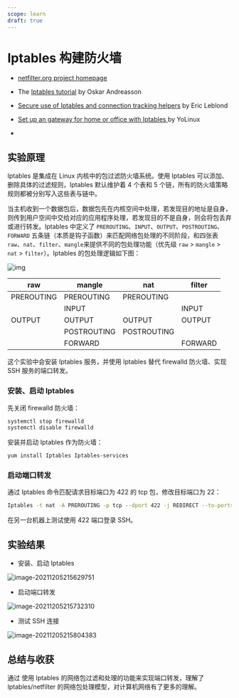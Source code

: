 ```yaml
---
scope: learn
draft: true
---
```

# Iptables 构建防火墙

- [netfilter.org project homepage](https://www.netfilter.org/documentation/index.html)

- The [Iptables tutorial](https://www.frozentux.net/Iptables-tutorial/Iptables-tutorial.html) by Oskar Andreasson
- [Secure use of Iptables and connection tracking helpers](https://home.regit.org/netfilter-en/secure-use-of-helpers/) by Eric Leblond
- [Set up an gateway for home or office with Iptables ](http://www.yolinux.com/TUTORIALS/LinuxTutorialNetworkGateway.html) by YoLinux

- 

## 实验原理

Iptables 是集成在 Linux 内核中的包过滤防火墙系统。使用 Iptables 可以添加、删除具体的过滤规则，Iptables 默认维护着 4 个表和 5 个链，所有的防火墙策略规则都被分别写入这些表与链中。

当主机收到一个数据包后，数据包先在内核空间中处理，若发现目的地址是自身，则传到用户空间中交给对应的应用程序处理，若发现目的不是自身，则会将包丢弃或进行转发。Iptables 中定义了 `PREROUTING`、`INPUT`、`OUTPUT`、`POSTROUTING`、`FORWARD` 五条链（本质是钩子函数）来匹配网络包处理的不同阶段，和四张表 `raw`、`nat`、`filter`、`mangle`来提供不同的包处理功能（优先级 `raw` > `mangle` > `nat` > `filter`）。Iptables 的包处理逻辑如下图：

![img](https://www.frozentux.net/Iptables-tutorial/images/tables_traverse.jpg)

| raw        | mangle      | nat         | filter  |
| ---------- | ----------- | ----------- | ------- |
| PREROUTING | PREROUTING  | PREROUTING  |         |
|            | INPUT       |             | INPUT   |
| OUTPUT     | OUTPUT      | OUTPUT      | OUTPUT  |
|            | POSTROUTING | POSTROUTING |         |
|            | FORWARD     |             | FORWARD |



这个实验中会安装 Iptables 服务，并使用 Iptables 替代 firewalld 防火墙、实现 SSH 服务的端口转发。

### 安装、启动 Iptables

先关闭 firewalld 防火墙：

```bash
systemctl stop firewalld
systemctl disable firewalld
```

安装并启动 Iptables 作为防火墙：

```bash
yum install Iptables Iptables-services
```



### 启动端口转发

通过 Iptables 命令匹配请求目标端口为 422 的 tcp 包，修改目标端口为 22：

```bash
Iptables -t nat -A PREROUTING -p tcp --dport 422 -j REDIRECT --to-ports 22
```

在另一台机器上测试使用 422 端口登录 SSH。

 

## 实验结果

- 安装、启动 Iptables

![image-20211205215629751](10-ComputeScience/BACKEND/Security/_attachments/Iptables%20构建防火墙/image-20211205215629751.png)

- 启动端口转发

![image-20211205215732310](10-ComputeScience/BACKEND/Security/_attachments/Iptables%20构建防火墙/image-20211205215732310.png)

- 测试 SSH 连接

![image-20211205215804383](10-ComputeScience/BACKEND/Security/_attachments/Iptables%20构建防火墙/image-20211205215804383.png)

## 总结与收获

通过 使用 Iptables 的网络包过滤和处理的功能来实现端口转发，理解了 Iptables/netfilter 的网络包处理模型，对计算机网络有了更多的理解。

